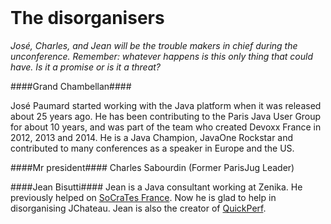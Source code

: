 # &nbsp;

# The disorganisers

*José, Charles, and Jean will be the trouble makers in chief during the unconference. Remember: whatever happens is this only thing that could have. Is it a promise or is it a threat?*   

####Grand Chambellan####

José Paumard started working with the Java platform when it was released about 25 years ago. He has been contributing to the Paris Java User Group for about 10 years, and was part of the team who created Devoxx France in 2012, 2013 and 2014. He is a Java Champion, JavaOne Rockstar and contributed to many conferences as a speaker in Europe and the US.  

####Mr president####
Charles Sabourdin (Former ParisJug Leader) 

####Jean Bisutti####
Jean is a Java consultant working at Zenika. He previously helped on [SoCraTes France](https://socrates-fr.github.io/). Now he is glad to help in disorganising JChateau. 
Jean is also the creator of [QuickPerf](https://github.com/quick-perf/quickperf).

